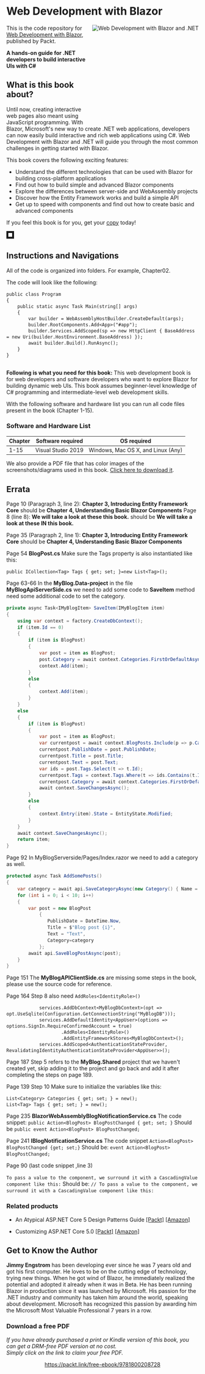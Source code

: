 


# Web Development with Blazor

<a href="https://www.packtpub.com/product/web-development-with-blazor-and-net-5/9781800208728"><img src="https://static.packt-cdn.com/products/9781800208728/cover/smaller" alt="Web Development with Blazor and .NET" height="256px" align="right"></a>

This is the code repository for [Web Development with Blazor](https://www.packtpub.com/product/web-development-with-blazor-and-net-5/9781800208728), published by Packt.

**A hands-on guide for .NET developers to build interactive UIs with C#**

## What is this book about?
Until now, creating interactive web pages also meant using JavaScript programming. With Blazor, Microsoft's new way to create .NET web applications, developers can now easily build interactive and rich web applications using C#. Web Development with Blazor and .NET will guide you through the most common challenges in getting started with Blazor.

This book covers the following exciting features: 
* Understand the different technologies that can be used with Blazor for building cross-platform applications
* Find out how to build simple and advanced Blazor components
* Explore the differences between server-side and WebAssembly projects
* Discover how the Entity Framework works and build a simple API
* Get up to speed with components and find out how to create basic and advanced components

If you feel this book is for you, get your [copy](https://www.amazon.com/dp/1800208723) today!

<a href="https://www.packtpub.com/?utm_source=github&utm_medium=banner&utm_campaign=GitHubBanner"><img src="https://raw.githubusercontent.com/PacktPublishing/GitHub/master/GitHub.png" 
alt="https://www.packtpub.com/" border="5" /></a>


## Instructions and Navigations
All of the code is organized into folders. For example, Chapter02.

The code will look like the following:
```
public class Program
{
    public static async Task Main(string[] args)
    {
        var builder = WebAssemblyHostBuilder.CreateDefault(args);
        builder.RootComponents.Add<App>("#app");
        builder.Services.AddScoped(sp => new HttpClient { BaseAddress = new Uri(builder.HostEnvironment.BaseAddress) });
        await builder.Build().RunAsync();
    }
}


```

**Following is what you need for this book:**
This web development book is for web developers and software developers who want to explore Blazor for building dynamic web UIs. This book assumes beginner-level knowledge of C# programming and intermediate-level web development skills.

With the following software and hardware list you can run all code files present in the book (Chapter 1-15).

### Software and Hardware List

| Chapter  | Software required                   | OS required                        |
| -------- | ------------------------------------| -----------------------------------|
| 1-15     | Visual Studio 2019                    | Windows, Mac OS X, and Linux (Any) |


We also provide a PDF file that has color images of the screenshots/diagrams used in this book. [Click here to download it](https://static.packt-cdn.com/downloads/9781800208728_ColorImages.pdf).

## Errata 

Page 10 (Paragraph 3, line 2): **Chapter 3, Introducing Entity Framework Core** should be **Chapter 4, Understanding Basic Blazor Components**
Page 8 (line 8): **We will take a look at these this book.** should be **We will take a look at these IN this book.**

Page 35 (Paragraph 2, line 1): **Chapter 3, Introducing Entity Framework Core** should be **Chapter 4, Understanding Basic Blazor Components**

Page 54 **BlogPost.cs** Make sure the Tags property is also instantiated like this:
```
public ICollection<Tag> Tags { get; set; }=new List<Tag>();
```

Page 63-66 In the **MyBlog.Data-project** in the file **MyBlogApiServerSide.cs**  we need to add some code to **SaveItem** method need some additional code to set the category.
``` csharp
private async Task<IMyBlogItem> SaveItem(IMyBlogItem item)
{
    using var context = factory.CreateDbContext();
    if (item.Id == 0)
    {
        if (item is BlogPost)
        {
            var post = item as BlogPost;
            post.Category = await context.Categories.FirstOrDefaultAsync(c => c.Id == post.Category.Id);
            context.Add(item);
        }
        else
        {
            context.Add(item);
        }
    }
    else
    {
        if (item is BlogPost)
        {
            var post = item as BlogPost;
            var currentpost = await context.BlogPosts.Include(p => p.Category).Include(p => p.Tags).FirstOrDefaultAsync(p => p.Id == post.Id);
            currentpost.PublishDate = post.PublishDate;
            currentpost.Title = post.Title;
            currentpost.Text = post.Text;
            var ids = post.Tags.Select(t => t.Id);
            currentpost.Tags = context.Tags.Where(t => ids.Contains(t.Id)).ToList();
            currentpost.Category = await context.Categories.FirstOrDefaultAsync(c => c.Id == post.Category.Id);
            await context.SaveChangesAsync();
        }
        else
        {
            context.Entry(item).State = EntityState.Modified;
        }
    }
    await context.SaveChangesAsync();
    return item;
}
```
Page 92 In MyBlogServerside/Pages/Index.razor we need to add a category as well.
``` csharp 
protected async Task AddSomePosts()
{
    var category = await api.SaveCategoryAsync(new Category() { Name = "New Category" });
    for (int i = 0; i < 10; i++)
    {
        var post = new BlogPost
            {
               PublishDate = DateTime.Now, 
               Title = $"Blog post {i}", 
               Text = "Text",
               Category=category
            };
        await api.SaveBlogPostAsync(post);
    }   
}
```
Page 151 The **MyBlogAPIClientSide.cs** are missing some steps in the book, please use the source code for reference.

Page 164 Step 8 also need ```AddRoles<IdentityRole>()```
```
            services.AddDbContext<MyBlogDbContext>(opt => opt.UseSqlite(Configuration.GetConnectionString("MyBlogDB")));
            services.AddDefaultIdentity<AppUser>(options => options.SignIn.RequireConfirmedAccount = true)
                    .AddRoles<IdentityRole>()
                    .AddEntityFrameworkStores<MyBlogDbContext>();
            services.AddScoped<AuthenticationStateProvider, RevalidatingIdentityAuthenticationStateProvider<AppUser>>();
```

Page 187 Step 5 refers to the **MyBlog.Shared** project that we haven't created yet, skip adding it to the project and go back and add it after completing the steps on page 189.

Page 139 Step 10
Make sure to initialize the variables like this:
```
List<Category> Categories { get; set; } = new();
List<Tag> Tags { get; set; } = new();
```

Page 235 **BlazorWebAssemblyBlogNotificationService.cs**
The code snippet:
```public Action<BlogPost> BlogPostChanged { get; set; }```
Should be
```public event Action<BlogPost> BlogPostChanged;```  

Page 241 **IBlogNotificationService.cs**
The code snippet 
```Action<BlogPost> BlogPostChanged {get; set;}```
Should be:
```event Action<BlogPost> BlogPostChanged;```

Page 90 (last code snippet ,line 3)

``` To pass a value to the component, we surround it with a CascadingValue component like this: ```
Should be:
``` // To pass a value to the component, we surround it with a CascadingValue component like this: ```


### Related products <Other books you may enjoy>
* An Atypical ASP.NET Core 5 Design Patterns Guide [[Packt]](https://www.packtpub.com/product/an-atypical-asp-net-core-5-design-patterns-guide/9781789346091) [[Amazon]](https://www.amazon.com/dp/1789346096)

* Customizing ASP.NET Core 5.0 [[Packt]](https://www.packtpub.com/product/customizing-asp-net-core-5-0/9781801077866) [[Amazon]](https://www.amazon.com/dp/180107786X)

## Get to Know the Author
**Jimmy Engstrom**
has been developing ever since he was 7 years old and got his first computer. He loves to be on the cutting edge of technology, trying new things. When he got wind of Blazor, he immediately realized the potential and adopted it already when it was in Beta. He has been running Blazor in production since it was launched by Microsoft.
His passion for the .NET industry and community has taken him around the world, speaking about development. Microsoft has recognized this passion by awarding him the Microsoft Most Valuable Professional 7 years in a row.

### Download a free PDF

 <i>If you have already purchased a print or Kindle version of this book, you can get a DRM-free PDF version at no cost.<br>Simply click on the link to claim your free PDF.</i>
<p align="center"> <a href="https://packt.link/free-ebook/9781800208728">https://packt.link/free-ebook/9781800208728 </a> </p>
